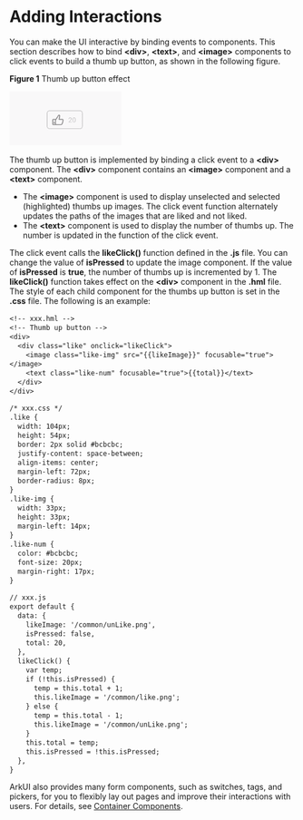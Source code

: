 # Adding Interactions<a name="EN-US_TOPIC_0000001064068636"></a>

You can make the UI interactive by binding events to components. This section describes how to bind  **<div\>**,  **<text\>**, and  **<image\>**  components to click events to build a thumb up button, as shown in the following figure.

**Figure  1**  Thumb up button effect<a name="fig071716222515"></a>  


![](figures/zan.gif)

The thumb up button is implemented by binding a click event to a  **<div\>**  component. The  **<div\>**  component contains an  **<image\>**  component and a  **<text\>**  component.

-   The  **<image\>**  component is used to display unselected and selected \(highlighted\) thumbs up images. The click event function alternately updates the paths of the images that are liked and not liked.
-   The  **<text\>**  component is used to display the number of thumbs up. The number is updated in the function of the click event.

The click event calls the  **likeClick\(\)**  function defined in the  **.js**  file. You can change the value of  **isPressed**  to update the image component. If the value of  **isPressed**  is  **true**, the number of thumbs up is incremented by 1. The  **likeClick\(\)**  function takes effect on the  **<div\>**  component in the  **.hml**  file. The style of each child component for the thumbs up button is set in the  **.css**  file. The following is an example:

```
<!-- xxx.hml -->
<!-- Thumb up button -->
<div>
  <div class="like" onclick="likeClick">
    <image class="like-img" src="{{likeImage}}" focusable="true"></image>
    <text class="like-num" focusable="true">{{total}}</text>
  </div>
</div>
```

```
/* xxx.css */
.like {
  width: 104px;
  height: 54px;
  border: 2px solid #bcbcbc;
  justify-content: space-between;
  align-items: center;
  margin-left: 72px;
  border-radius: 8px;
}
.like-img {
  width: 33px;
  height: 33px;
  margin-left: 14px;
}
.like-num {
  color: #bcbcbc;
  font-size: 20px;
  margin-right: 17px;
}
```

```
// xxx.js
export default {
  data: {
    likeImage: '/common/unLike.png',
    isPressed: false,
    total: 20,
  },
  likeClick() {
    var temp;
    if (!this.isPressed) {
      temp = this.total + 1;
      this.likeImage = '/common/like.png';
    } else {
      temp = this.total - 1;
      this.likeImage = '/common/unLike.png';
    }
    this.total = temp;
    this.isPressed = !this.isPressed;
  },
}
```

 ArkUI also provides many form components, such as switches, tags, and pickers, for you to flexibly lay out pages and improve their interactions with users. For details, see  [Container Components](../reference/arkui-js/js-components-container.md).

